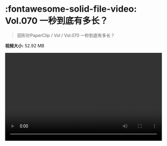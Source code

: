 # :fontawesome-solid-file-video: Vol.070 一秒到底有多长？

> 回形针PaperClip / Vol / Vol.070 一秒到底有多长？

**视频大小**: 52.92 MB

<video id="V-b1160316a4738caa1019b12daeb661ca" width="512" height="288" preload="none" playsinline webkit-playsinline></video>